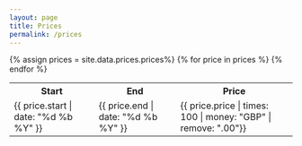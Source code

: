 ```yaml
---
layout: page
title: Prices
permalink: /prices
---
```

<table>
    <tr>
        <th>Start</th>
        <th>End</th>
        <th>Price</th>
    </tr>
{% assign prices = site.data.prices.prices%}
{% for price in prices %}
    <tr>
        <td><time datetime="{{ price.start | date: "%F" }}">{{ price.start | date: "%d %b %Y" }}</time></td>
        <td><time datetime="{{ price.end | date: "%F" }}">{{ price.end | date: "%d %b %Y" }}</time></td>
        <td>{{ price.price | times: 100 | money: "GBP" | remove: ".00"}}</td>
    </tr>
{% endfor %}
</table>